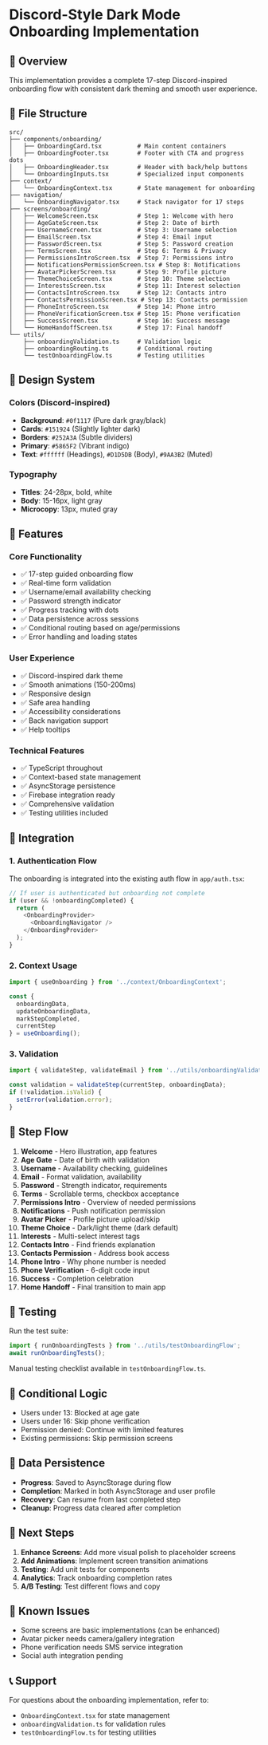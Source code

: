 # Discord-Style Dark Mode Onboarding Implementation

## 🎯 Overview

This implementation provides a complete 17-step Discord-inspired onboarding flow with consistent dark theming and smooth user experience.

## 📁 File Structure

```
src/
├── components/onboarding/
│   ├── OnboardingCard.tsx          # Main content containers
│   ├── OnboardingFooter.tsx        # Footer with CTA and progress dots
│   ├── OnboardingHeader.tsx        # Header with back/help buttons
│   └── OnboardingInputs.tsx        # Specialized input components
├── context/
│   └── OnboardingContext.tsx       # State management for onboarding
├── navigation/
│   └── OnboardingNavigator.tsx     # Stack navigator for 17 steps
├── screens/onboarding/
│   ├── WelcomeScreen.tsx           # Step 1: Welcome with hero
│   ├── AgeGateScreen.tsx           # Step 2: Date of birth
│   ├── UsernameScreen.tsx          # Step 3: Username selection
│   ├── EmailScreen.tsx             # Step 4: Email input
│   ├── PasswordScreen.tsx          # Step 5: Password creation
│   ├── TermsScreen.tsx             # Step 6: Terms & Privacy
│   ├── PermissionsIntroScreen.tsx  # Step 7: Permissions intro
│   ├── NotificationsPermissionScreen.tsx # Step 8: Notifications
│   ├── AvatarPickerScreen.tsx      # Step 9: Profile picture
│   ├── ThemeChoiceScreen.tsx       # Step 10: Theme selection
│   ├── InterestsScreen.tsx         # Step 11: Interest selection
│   ├── ContactsIntroScreen.tsx     # Step 12: Contacts intro
│   ├── ContactsPermissionScreen.tsx # Step 13: Contacts permission
│   ├── PhoneIntroScreen.tsx        # Step 14: Phone intro
│   ├── PhoneVerificationScreen.tsx # Step 15: Phone verification
│   ├── SuccessScreen.tsx           # Step 16: Success message
│   └── HomeHandoffScreen.tsx       # Step 17: Final handoff
└── utils/
    ├── onboardingValidation.ts     # Validation logic
    ├── onboardingRouting.ts        # Conditional routing
    └── testOnboardingFlow.ts       # Testing utilities
```

## 🎨 Design System

### Colors (Discord-inspired)
- **Background**: `#0f1117` (Pure dark gray/black)
- **Cards**: `#151924` (Slightly lighter dark)
- **Borders**: `#252A3A` (Subtle dividers)
- **Primary**: `#5865F2` (Vibrant indigo)
- **Text**: `#ffffff` (Headings), `#D1D5DB` (Body), `#9AA3B2` (Muted)

### Typography
- **Titles**: 24-28px, bold, white
- **Body**: 15-16px, light gray
- **Microcopy**: 13px, muted gray

## 🚀 Features

### Core Functionality
- ✅ 17-step guided onboarding flow
- ✅ Real-time form validation
- ✅ Username/email availability checking
- ✅ Password strength indicator
- ✅ Progress tracking with dots
- ✅ Data persistence across sessions
- ✅ Conditional routing based on age/permissions
- ✅ Error handling and loading states

### User Experience
- ✅ Discord-inspired dark theme
- ✅ Smooth animations (150-200ms)
- ✅ Responsive design
- ✅ Safe area handling
- ✅ Accessibility considerations
- ✅ Back navigation support
- ✅ Help tooltips

### Technical Features
- ✅ TypeScript throughout
- ✅ Context-based state management
- ✅ AsyncStorage persistence
- ✅ Firebase integration ready
- ✅ Comprehensive validation
- ✅ Testing utilities included

## 🔧 Integration

### 1. Authentication Flow
The onboarding is integrated into the existing auth flow in `app/auth.tsx`:

```typescript
// If user is authenticated but onboarding not complete
if (user && !onboardingCompleted) {
  return (
    <OnboardingProvider>
      <OnboardingNavigator />
    </OnboardingProvider>
  );
}
```

### 2. Context Usage
```typescript
import { useOnboarding } from '../context/OnboardingContext';

const { 
  onboardingData, 
  updateOnboardingData, 
  markStepCompleted,
  currentStep 
} = useOnboarding();
```

### 3. Validation
```typescript
import { validateStep, validateEmail } from '../utils/onboardingValidation';

const validation = validateStep(currentStep, onboardingData);
if (!validation.isValid) {
  setError(validation.error);
}
```

## 📱 Step Flow

1. **Welcome** - Hero illustration, app features
2. **Age Gate** - Date of birth with validation
3. **Username** - Availability checking, guidelines
4. **Email** - Format validation, availability
5. **Password** - Strength indicator, requirements
6. **Terms** - Scrollable terms, checkbox acceptance
7. **Permissions Intro** - Overview of needed permissions
8. **Notifications** - Push notification permission
9. **Avatar Picker** - Profile picture upload/skip
10. **Theme Choice** - Dark/light theme (dark default)
11. **Interests** - Multi-select interest tags
12. **Contacts Intro** - Find friends explanation
13. **Contacts Permission** - Address book access
14. **Phone Intro** - Why phone number is needed
15. **Phone Verification** - 6-digit code input
16. **Success** - Completion celebration
17. **Home Handoff** - Final transition to main app

## 🧪 Testing

Run the test suite:
```typescript
import { runOnboardingTests } from '../utils/testOnboardingFlow';
await runOnboardingTests();
```

Manual testing checklist available in `testOnboardingFlow.ts`.

## 🔄 Conditional Logic

- Users under 13: Blocked at age gate
- Users under 16: Skip phone verification
- Permission denied: Continue with limited features
- Existing permissions: Skip permission screens

## 💾 Data Persistence

- **Progress**: Saved to AsyncStorage during flow
- **Completion**: Marked in both AsyncStorage and user profile
- **Recovery**: Can resume from last completed step
- **Cleanup**: Progress data cleared after completion

## 🎯 Next Steps

1. **Enhance Screens**: Add more visual polish to placeholder screens
2. **Add Animations**: Implement screen transition animations
3. **Testing**: Add unit tests for components
4. **Analytics**: Track onboarding completion rates
5. **A/B Testing**: Test different flows and copy

## 🐛 Known Issues

- Some screens are basic implementations (can be enhanced)
- Avatar picker needs camera/gallery integration
- Phone verification needs SMS service integration
- Social auth integration pending

## 📞 Support

For questions about the onboarding implementation, refer to:
- `OnboardingContext.tsx` for state management
- `onboardingValidation.ts` for validation rules
- `testOnboardingFlow.ts` for testing utilities
